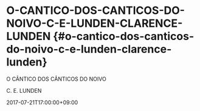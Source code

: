 # O-CANTICO-DOS-CANTICOS-DO-NOIVO-C-E-LUNDEN-CLARENCE-LUNDEN {#o-cantico-dos-canticos-do-noivo-c-e-lunden-clarence-lunden}

O CÂNTICO DOS CÂNTICOS DO NOIVO

C. E. LUNDEN

2017-07-21T17:00:00+09:00